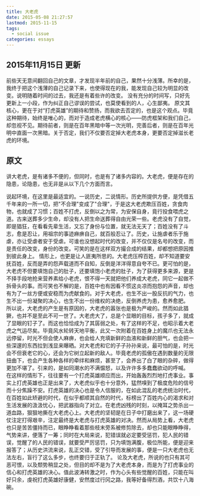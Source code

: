```yaml
---
title: 大老虎
date: 2015-05-08 21:27:57
lastmod: 2015-11-15
tags:
  - social issue
categories: essays
---
```

## 2015年11月15日 更新

前些天无意间翻回自己的文章，才发现半年前的自己，果然十分浅薄。所幸的是，我终于把这个浅薄的自己记录下来，也使得现在的我，能发现自己较为明显的改变。说明随着时间的过去，我还是有着些许的改变。
没有充分的时间写，只好先更新上一小段，作为纠正自己谬误的尝试，也莫使看到的人，心生鄙夷。
原文其核心，更在于对“打虎英雄”的期待和赞扬，而我欲去否定的，也是这个观点。毕竟这种期待，始终是唯心的，而对于造成老虎横心的核心——防虎框架和我们自己，却忽视不见。期待前者，则是在百年黑暗中等一次光明，完善后者，则是在百年光明中直面一次黑暗。关于否定，我们不仅要否定掉大老虎本身，更要否定掉滋长老虎的环境。

## 原文

讲大老虎，是有诸多不便的，但同时，也是有了诸多内容的。大老虎，便是存在的隐患，论隐患，也无非是从以下几个方面而言。

说起环境，在这里是最适宜的。一说历史，二说情形。历史所提供方便，是凭借五千年来的一所一切，把"不合理"变成了"合理"，于是这大老虎欺压百姓，贪食肉物，也就成了习惯；百姓不打虎，反倒以之为常，为安保自身，竟行投食喂虎之道。古来送葬多少生命，却没有人把生命送葬得自由光荣一些。老虎没有了自觉，即是猖狂，在看看先辈生活，又忘了身份与位置，就无法无天了；百姓没有了斗志，愈是忍让，用祖宗的事迹麻痹自己，就百般忍让了。历史，让施虐者乐于施虐，亦让受虐者安于受虐。可谁也没想起时代的改变，并不仅仅是名号的改变，而是责任的改变，身份的改变。可笑的是在这样双方撮合成的结果，却都想把原因推到彼此身上。
情形上，也更是让人匪夷所思的。大老虎压榨百姓，却不知道要安抚百姓，反而是弄的怨声载道而不自知，反倒是洋洋得意自夸不已。更可怕的是，大老虎不但要填饱自己的肚子，还要填饱小老虎的肚子，为了获得更多来源，更是不择手段地抢来营养素给小老虎，恨不得一天就把他们养成大老虎，同它一起做不拆骨头的事。而可笑也不解的是，百姓中也有因看不惯这炎凉而抱怨的声音，却也有为了一丝方便或安稳而为虎献食的。对于大老虎，也生不出一股反抗的气力，也生不出一份凝聚的决心，也生不出一份维权的决绝，反倒养虎为患，愈养愈肥。
所以说，大老虎的产生是有原因的，大老虎的嚣张也是极为严峻的。然而如此猖獗，也并不是至此不可一世了。大老虎大了，总是个显眼的目标，孩子多了，就成了显眼的钉子了。而这也恰恰成为了其孱弱之处，有了这样的不足，也昭示着大老虎之气运尽矣。毕竟风水轮转天地平衡，此又一次附着在百姓身上的魔爪也无法永远停留，时光不但会使人麻痹，也会给人充填新鲜的血液和新鲜的胆气，也会把一些深邃的东西拉到浅显来曝晒。对大老虎和它的子子孙孙来说，最可怕的是，时光会不但衰老它的心，还会为它树立起新的敌人。毕竟老虎的孤傲在遇到数量的无限扭曲下，也会产生各种各样的牵绊和麻烦，甚至了，会养出了白了眼的杂碎，做得更加不堪了。引来的，是如同潮水的不满愠怒，以及许许多多蠢蠢欲动的呼喊。
在这样的情形下，往往要有一个打虎英雄顺应而出，开始轰轰烈烈地打虎事业。事实上打虎英雄也正是出来了，大老虎似乎也十分意外，猛然嗅到了极度危险的信号而十分焦躁不安。打虎英雄的决心也是令人信服的，在如此混乱的老虎统治时代，在百姓如此矫避的时代，在似乎都顺其自然的时代，标榜出了百姓内心的渴求和对生活发展的汲汲忧心，把武器指向了对立。在老虎凶残的时刻，以掩耳之势杀出一道血路，狠狠地撕在大老虎心上。大老虎的坚韧是在日子中打磨出来了，这一场硬仗注定打得艰辛，注定最终是大老虎与打虎英雄的对决。然而从局势上看，大老虎也只是苦苦僵持而已，眼睁睁看着那些枝末旁系被修剪除去，却也只能眼睁睁得，气势来讲，便落了一筹；同时在大局来说，犯错误就必定要受惩罚，犯人民的错误，觉醒了的人民的错误，就要受严厉惩罚，只为填饱满腹，极位所能，便是迎来报答了；从历史洪流来说，乱正交错，受了引导而发展的事，便是一只大老虎也无法左右，盲行了这么多步，也终要归于正轨了。
论及大老虎，所说的也只有其可恶可恨，以及颓势稍显之处，但目的却不是为了大老虎本身，而是为了打虎事业的信心和打虎英雄的决心。值此波涛转激之时，作为心头有些觉醒的百姓，只能在叫好只余，虔祝打虎英雄好康健，安然度过行冈之路，我等好备得烈酒，共饮十八海碗。
